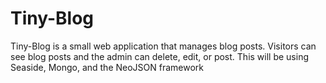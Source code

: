 # Tiny-Blog
Tiny-Blog is a small web application that manages blog posts. Visitors can see blog posts and the admin can delete, edit, or post. This will be using Seaside, Mongo, and the NeoJSON framework 

